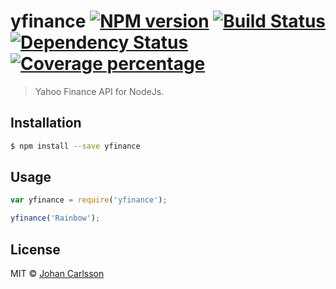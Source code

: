 # yfinance [![NPM version][npm-image]][npm-url] [![Build Status][travis-image]][travis-url] [![Dependency Status][daviddm-image]][daviddm-url] [![Coverage percentage][coveralls-image]][coveralls-url]
> Yahoo Finance API for NodeJs.

## Installation

```sh
$ npm install --save yfinance
```

## Usage

```js
var yfinance = require('yfinance');

yfinance('Rainbow');
```
## License

MIT © [Johan Carlsson]()


[npm-image]: https://badge.fury.io/js/yfinance.svg
[npm-url]: https://npmjs.org/package/yfinance
[travis-image]: https://travis-ci.org/johancn87/yf.svg?branch=master
[travis-url]: https://travis-ci.org/johancn87/yf
[daviddm-image]: https://david-dm.org/johancn87/yf.svg?theme=shields.io
[daviddm-url]: https://david-dm.org/johancn87/yf
[coveralls-image]: https://coveralls.io/repos/johancn87/yf/badge.svg
[coveralls-url]: https://coveralls.io/r/johancn87/yf
